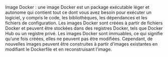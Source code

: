 Image Docker : une image Docker est un package exécutable léger et autonome qui contient tout ce dont vous avez besoin pour exécuter un logiciel, y compris le code, les bibliothèques, les dépendances et les fichiers de configuration. Les images Docker sont créées à partir de fichiers Docker et peuvent être stockées dans des registres Docker, tels que Docker Hub ou un registre privé. Les images Docker sont immuables, ce qui signifie qu’une fois créées, elles ne peuvent pas être modifiées. Cependant, de nouvelles images peuvent être construites à partir d’images existantes en modifiant le Dockerfile et en reconstruisant l’image.
